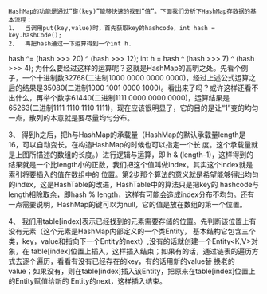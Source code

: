     HashMap的功能是通过“键(key)”能够快速的找到“值”。下面我们分析下HashMap存数据的基本流程： 
    1、	当调用put(key,value)时，首先获取key的hashcode，int hash = key.hashCode(); 
    2、	再把hash通过一下运算得到一个int h. 
hash ^= (hash >>> 20) ^ (hash >>> 12); 
int h = hash ^ (hash >>> 7) ^ (hash >>> 4); 
为什么要经过这样的运算呢？这就是HashMap的高明之处。先看个例子，一个十进制数32768(二进制1000 0000 0000 0000)，经过上述公式运算之后的结果是35080(二进制1000 1001 0000 1000)。看出来了吗？或许这样还看不出什么，再举个数字61440(二进制1111 0000 0000 0000)，运算结果是65263(二进制1111 1110 1110 1111)，现在应该很明显了，它的目的是让“1”变的均匀一点，散列的本意就是要尽量均匀分布。

  3、	得到h之后，把h与HashMap的承载量（HashMap的默认承载量length是16，可以自动变长。在构造HashMap的时候也可以指定一个长 度。这个承载量就是上图所描述的数组的长度。）进行逻辑与运算，即 h & (length-1)，这样得到的结果就是一个比length小的正数，我们把这个值叫做index。其实这个index就是索引将要插入的值在数组中的 位置。第2步那个算法的意义就是希望能够得出均匀的index，这是HashTable的改进，HashTable中的算法只是把key的 hashcode与length相除取余，即hash % length，这样有可能会造成index分布不均匀。还有一点需要说明，HashMap的键可以为null，它的值是放在数组的第一个位置。

4、	我们用table[index]表示已经找到的元素需要存储的位置。先判断该位置上有没有元素（这个元素是HashMap内部定义的一个类Entity， 基本结构它包含三个类，key，value和指向下一个Entity的next）,没有的话就创建一个Entity<K,V>对象，在 table[index]位置上插入，这样插入结束；如果有的话，通过链表的遍历方式去逐个遍历，看看有没有已经存在的key，有的话用新的value替 换老的value；如果没有，则在table[index]插入该Entity，把原来在table[index]位置上的Entity赋值给新的 Entity的next，这样插入结束。